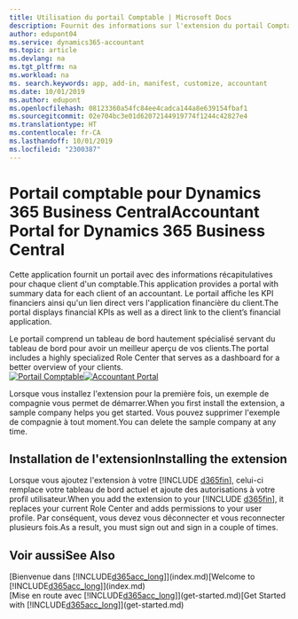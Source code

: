 ```yaml
---
title: Utilisation du portail Comptable | Microsoft Docs
description: Fournit des informations sur l'extension du portail Comptable.
author: edupont04
ms.service: dynamics365-accountant
ms.topic: article
ms.devlang: na
ms.tgt_pltfrm: na
ms.workload: na
ms. search.keywords: app, add-in, manifest, customize, accountant
ms.date: 10/01/2019
ms.author: edupont
ms.openlocfilehash: 08123360a54fc84ee4cadca144a8e639154fbaf1
ms.sourcegitcommit: 02e704bc3e01d62072144919774f1244c42827e4
ms.translationtype: HT
ms.contentlocale: fr-CA
ms.lasthandoff: 10/01/2019
ms.locfileid: "2300387"
---
```

# <a name="accountant-portal-for-dynamics-365-business-central"></a><span data-ttu-id="64a22-103">Portail comptable pour Dynamics 365 Business Central</span><span class="sxs-lookup"><span data-stu-id="64a22-103">Accountant Portal for Dynamics 365 Business Central</span></span>
<span data-ttu-id="64a22-104">Cette application fournit un portail avec des informations récapitulatives pour chaque client d'un comptable.</span><span class="sxs-lookup"><span data-stu-id="64a22-104">This application provides a portal with summary data for each client of an accountant.</span></span> <span data-ttu-id="64a22-105">Le portail affiche les KPI financiers ainsi qu'un lien direct vers l'application financière du client.</span><span class="sxs-lookup"><span data-stu-id="64a22-105">The portal displays financial KPIs as well as a direct link to the client’s financial application.</span></span>  

<span data-ttu-id="64a22-106">Le portail comprend un tableau de bord hautement spécialisé servant du tableau de bord pour avoir un meilleur aperçu de vos clients.</span><span class="sxs-lookup"><span data-stu-id="64a22-106">The portal includes a highly specialized Role Center that serves as a dashboard for a better overview of your clients.</span></span>  
<span data-ttu-id="64a22-107">[![Portail Comptable](./media/accountant-get-started/accountant-dashboard.png)](https://go.microsoft.com/fwlink/?linkid=851257)</span><span class="sxs-lookup"><span data-stu-id="64a22-107">[![Accountant Portal](./media/accountant-get-started/accountant-dashboard.png)](https://go.microsoft.com/fwlink/?linkid=851257)</span></span>

<span data-ttu-id="64a22-108">Lorsque vous installez l'extension pour la première fois, un exemple de compagnie vous permet de démarrer.</span><span class="sxs-lookup"><span data-stu-id="64a22-108">When you first install the extension, a sample company helps you get started.</span></span> <span data-ttu-id="64a22-109">Vous pouvez supprimer l'exemple de compagnie à tout moment.</span><span class="sxs-lookup"><span data-stu-id="64a22-109">You can delete the sample company at any time.</span></span>  

## <a name="installing-the-extension"></a><span data-ttu-id="64a22-110">Installation de l'extension</span><span class="sxs-lookup"><span data-stu-id="64a22-110">Installing the extension</span></span>
<span data-ttu-id="64a22-111">Lorsque vous ajoutez l'extension à votre [!INCLUDE [d365fin](includes/d365fin_md.md)], celui-ci remplace votre tableau de bord actuel et ajoute des autorisations à votre profil utilisateur.</span><span class="sxs-lookup"><span data-stu-id="64a22-111">When you add the extension to your [!INCLUDE [d365fin](includes/d365fin_md.md)], it replaces your current Role Center and adds permissions to your user profile.</span></span> <span data-ttu-id="64a22-112">Par conséquent, vous devez vous déconnecter et vous reconnecter plusieurs fois.</span><span class="sxs-lookup"><span data-stu-id="64a22-112">As a result, you must sign out and sign in a couple of times.</span></span>  

## <a name="see-also"></a><span data-ttu-id="64a22-113">Voir aussi</span><span class="sxs-lookup"><span data-stu-id="64a22-113">See Also</span></span>
<span data-ttu-id="64a22-114">[Bienvenue dans [!INCLUDE[d365acc_long](includes/d365acc_long_md.md)]](index.md)</span><span class="sxs-lookup"><span data-stu-id="64a22-114">[Welcome to [!INCLUDE[d365acc_long](includes/d365acc_long_md.md)]](index.md)</span></span>  
<span data-ttu-id="64a22-115">[Mise en route avec [!INCLUDE[d365acc_long](includes/d365acc_long_md.md)]](get-started.md)</span><span class="sxs-lookup"><span data-stu-id="64a22-115">[Get Started with [!INCLUDE[d365acc_long](includes/d365acc_long_md.md)]](get-started.md)</span></span>  
